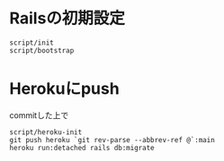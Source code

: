 # Railsの初期設定
```
script/init
script/bootstrap
```
# Herokuにpush
commitした上で
```
script/heroku-init
git push heroku `git rev-parse --abbrev-ref @`:main
heroku run:detached rails db:migrate
```
